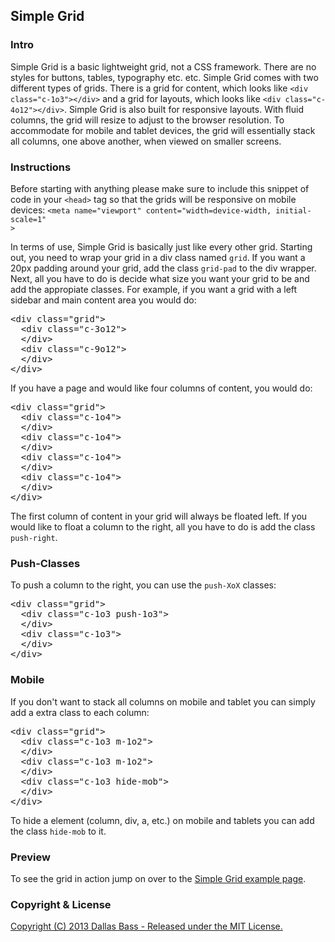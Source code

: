 <h2>Simple Grid</h2>
<h3>Intro</h3>
<p>Simple Grid is a basic lightweight grid, not a CSS framework. There are no styles for buttons, tables, typography etc. etc. Simple Grid comes with two different types of grids. There is a grid for content, which looks like <code>&lt;div class="c-1o3"&gt;&lt;/div&gt;</code> and a grid for layouts, which looks like <code>&lt;div class="c-4o12"&gt;&lt;/div&gt;</code>. Simple Grid is also built for responsive layouts. With fluid columns, the grid will resize to adjust to the browser resolution. To accommodate for mobile and tablet devices, the grid will essentially stack all columns, one above another, when viewed on smaller screens. </p>

<h3>Instructions</h3>
<p> Before starting with anything please make sure to include this snippet of code in your <code>&lt;head&gt;</code> tag so that the grids will be responsive on mobile devices:
<code>&lt;meta name="viewport" content="width=device-width, initial-scale=1"
&gt;</code>

<p>In terms of use, Simple Grid is basically just like every other grid. Starting out, you need to wrap your grid in a div class named <code>grid</code>. If you want a 20px padding around your grid, add the class <code>grid-pad</code> to the div wrapper. Next, all you have to do is decide what size you want your grid to be and add the appropiate classes. For example, if you want a grid with a left sidebar and main content area you would do:
<pre>
&lt;div class="grid"&gt;
  &lt;div class="c-3o12"&gt;
  &lt;/div&gt;
  &lt;div class="c-9o12"&gt;
  &lt;/div&gt;
&lt;/div&gt;
</pre>
If you have a page and would like four columns of content, you would do:
<pre>
&lt;div class="grid"&gt;
  &lt;div class="c-1o4"&gt;
  &lt;/div&gt;
  &lt;div class="c-1o4"&gt;
  &lt;/div&gt;
  &lt;div class="c-1o4"&gt;
  &lt;/div&gt;
  &lt;div class="c-1o4"&gt;
  &lt;/div&gt;
&lt;/div&gt;
</pre>
The first column of content in your grid will always be floated left. If you would like to float a column to the right, all you have to do is add the class <code>push-right</code>.</p>

<h3>Push-Classes</h3>
<p>To push a column to the right, you can use the <code>push-XoX</code> classes:
<pre>
&lt;div class="grid"&gt;
  &lt;div class="c-1o3 push-1o3"&gt;
  &lt;/div&gt;
  &lt;div class="c-1o3"&gt;
  &lt;/div&gt;
&lt;/div&gt;
</pre>
</p>

<h3>Mobile</h3>
<p>If you don't want to stack all columns on mobile and tablet you can simply add a extra class to each column:
<pre>
&lt;div class="grid"&gt;
  &lt;div class="c-1o3 m-1o2"&gt;
  &lt;/div&gt;
  &lt;div class="c-1o3 m-1o2"&gt;
  &lt;/div&gt;
  &lt;div class="c-1o3 hide-mob"&gt;
  &lt;/div&gt;
&lt;/div&gt;
</pre>
To hide a element (column, div, a, etc.) on mobile and tablets you can add the class <code>hide-mob</code> to it.
</p>

<h3>Preview</h3>
<p>To see the grid in action jump on over to the <a href="http://thisisdallas.github.com/Simple-Grid/" title="Simple Grid examples">Simple Grid example page</a>.</p>

<h3>Copyright & License</h3>

<a href="https://github.com/GuiDevloper/Simple-Grid/blob/master/License.md" title="See License">Copyright (C) 2013 Dallas Bass - Released under the MIT License.</a>

